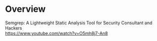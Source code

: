 # Overview

Semgrep: A Lightweight Static Analysis Tool for Security Consultant and Hackers \
https://www.youtube.com/watch?v=O5mh8j7-An8
